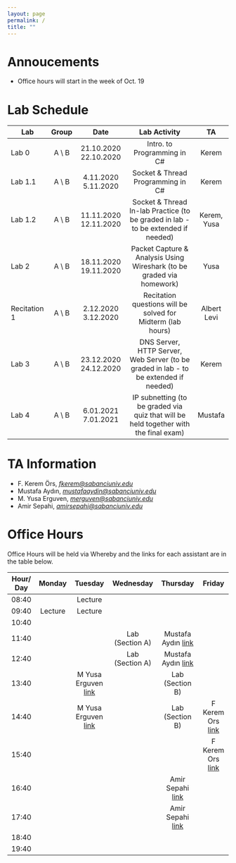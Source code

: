```yaml
---
layout: page
permalink: /
title: ""
---
```


# Annoucements
- Office hours will start in the week of Oct. 19


# Lab Schedule

| Lab          |  Group  |         Date          |                                     Lab Activity                                     |   TA    |
| ------------ | :-----: | :-------------------: | :----------------------------------------------------------------------------------: | :-----: |
| Lab 0        | A \\  B | 21.10.2020 22.10.2020 |                             Intro. to Programming in C#                              |  Kerem |
| Lab 1.1      | A \\  B |  4.11.2020  5.11.2020 |                          Socket & Thread Programming in C#                           |  Kerem  |
| Lab 1.2      | A \\  B | 11.11.2020 12.11.2020 |                Socket & Thread In-lab Practice (to be graded in lab - to be extended if needed)                 |  Kerem, Yusa  |
| Lab 2        | A \\  B | 18.11.2020 19.11.2020 |        Packet Capture & Analysis Using Wireshark (to be graded via homework)         |   Yusa |
| Recitation 1 | A \\  B |  2.12.2020  3.12.2020 |             Recitation questions will be solved for Midterm (lab hours)              | Albert Levi |
| Lab 3        | A \\  B | 23.12.2020 24.12.2020 |              DNS Server, HTTP Server, Web Server (to be graded in lab - to be extended if needed)               |  Kerem  |
| Lab 4        | A \\  B |  6.01.2021  7.01.2021 | IP subnetting (to be graded via quiz that will be held together with the final exam) | Mustafa |


# TA Information

- F. Kerem Örs, *fkerem@sabanciuniv.edu*
- Mustafa Aydın,  *mustafaaydin@sabanciuniv.edu*
- M. Yusa Erguven, *merguven@sabanciuniv.edu*  
- Amir Sepahi, *amirsepahi@sabanciuniv.edu*  

# Office Hours

Office Hours will be held via Whereby and the links for each assistant are in the table below. 

| Hour/ Day |     **Monday**      |  **Tuesday**  										 |  **Wednesday**  |  **Thursday**   |     **Friday**      |
| :-------: | :-----------------: | :-----------: 										 | :-------------: | :-------------: | :-----------------: |
|   08:40   | 				 	  |    Lecture    										 |                 |                 |                     |
|   09:40   | 		Lecture 	  |    Lecture    										 |                 |                 |                     |
|   10:40   |                     |               										 |                 |  			     |                     |
|   11:40   |                     |   | Lab (Section A) | Mustafa Aydın [link](https://whereby.com/mustafaaydin) ||
|   12:40   |                     |   | Lab (Section A) | Mustafa Aydın [link](https://whereby.com/mustafaaydin) ||
|   13:40   |                     |  M Yusa Erguven [link](https://whereby.com/merguven) |                 | Lab (Section B) |                     |
|   14:40   |                     |  M Yusa Erguven [link](https://whereby.com/merguven) |                 | Lab (Section B) | F Kerem Ors [link](http://whereby.com/fkerem) |
|   15:40   |                     |  			  										 |                 |                 | F Kerem Ors [link](http://whereby.com/fkerem) |
|   16:40   |                     |               										 |                 | Amir Sepahi [link](https://whereby.com/cs408-projects) ||
|   17:40   |                     |               										 |                 | Amir Sepahi [link](https://whereby.com/cs408-projects) ||
|   18:40   |                     |               										 |                 |                 |                     |
|   19:40   |                     |                                                      |                 |                 |                     |
